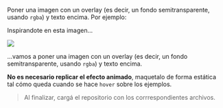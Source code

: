 Poner una imagen con un overlay (es decir, un fondo semitransparente, usando `rgba`) y texto encima. Por ejemplo:

Inspirandote en esta imagen...

![](https://i.ibb.co/Xbwrc73/Screen-Shot-2020-09-11-at-14-18-10.png)

...vamos a poner una imagen con un overlay (es decir, un fondo semitransparente, usando `rgba`) y texto encima.

**No es necesario replicar el efecto animado**, maquetalo de forma estática tal cómo queda cuando se hace `hover` sobre los ejemplos. 

> Al finalizar, cargá el repositorio con los corrrespondientes archivos.
